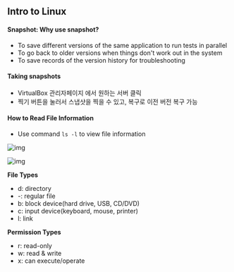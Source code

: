 ## Intro to Linux

#### Snapshot: Why use snapshot?

- To save different versions of the same application to run tests in parallel
- To go back to older versions when things don't work out in the system
- To save records of the version history for troubleshooting

#### **Taking snapshots**

- VirtualBox 관리자페이지 에서 원하는 서버 클릭
- 찍기 버튼을 눌러서 스냅샷을 찍을 수 있고, 복구로 이전 버전 복구 가능



#### How to Read File Information

- Use command `ls -l` to view file information

![img](https://lh5.googleusercontent.com/Uhy85PvSOarcH0YG_NXlsie_PrxmkhNDOoPZqs7UhCsKgG5q6IE820Tpg_iDsRfRgit3-UFaygYZ1ZhlY6h2h1qeVIZGUEZaY0KAjmlpI8c5Vlm8mC77CX8ssdUl4Qg6UEdUDugZ) 



![img](https://lh4.googleusercontent.com/Po3AnKBz1OxMHi_o8uaNiQ2FxKm00QY4KFBZ7CGCRSK2JCD2TyaJbaLJv8Ns5FFpaxtpn4So9SSdhQQS1AxSTT-2Xad9j0AkFdeYzFbUSNSEX9lE1C9df8n1PW5Xr3Ty5sVknEzm)

**File Types**

- d: directory
- -: regular file
- b: block device(hard drive, USB, CD/DVD)
- c: input device(keyboard, mouse, printer)
- l: link



**Permission Types**

- r: read-only
- w: read & write
- x: can execute/operate